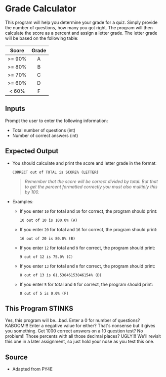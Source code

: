 # Grade Calculator

This program will help you determine your grade for a quiz. Simply provide the
number of questions, how many you got right. The program will then calculate the
score as a percent and assign a letter grade. The letter grade will be based on
the following table:

| Score   | Grade |
|:-------:|:-----:|
| >= 90%  |   A   |
| >= 80%  |   B   |
| >= 70%  |   C   |
| >= 60%  |   D   |
|  < 60%  |   F   |

## Inputs

Prompt the user to enter the following information:

- Total number of questions (int)
- Number of correct answers (int)

## Expected Output

- You should calculate and print the score and letter grade in the format:

  `CORRECT out of TOTAL is SCORE% (LETTER)`

  > _Remember that the score will be correct divided by total. But that to get
  > the percent formatted correctly you must also multiply this by 100._

- Examples:

    - If you enter `10` for total and `10` for correct, the program should print:

      `10 out of 10 is 100.0% (A)`

    - If you enter `20` for total and `16` for correct, the program should print:

      `16 out of 20 is 80.0% (B)`

    - If you enter `12` for total and `9` for correct, the program should print:

      `9 out of 12 is 75.0% (C)`

    - If you enter `13` for total and `8` for correct, the program should print:

      `8 out of 13 is 61.53846153846154% (D)`

    - If you enter `5` for total and `0` for correct, the program should print:

      `0 out of 5 is 0.0% (F)`

## This Program STINKS

Yes, this program will be...bad. Enter a 0 for number of questions? KABOOM!!!
Enter a negative value for either? That's nonsense but it gives you something.
Get 1000 correct answers on a 10 question test? No problem!! Those percents with
all those decimal places? UGLY!!! We'll revisit this one in a later assignment,
so just hold your nose as you test this one.

## Source
- Adapted from PY4E
